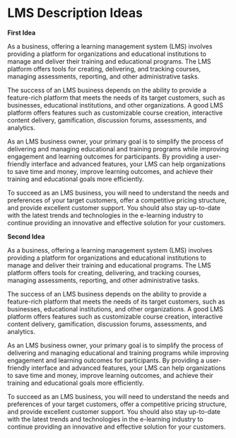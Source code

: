 # LMS Description Ideas

**First Idea**

As a business, offering a learning management system (LMS) involves providing a platform for organizations and educational institutions to manage and deliver their training and educational programs. The LMS platform offers tools for creating, delivering, and tracking courses, managing assessments, reporting, and other administrative tasks.

The success of an LMS business depends on the ability to provide a feature-rich platform that meets the needs of its target customers, such as businesses, educational institutions, and other organizations. A good LMS platform offers features such as customizable course creation, interactive content delivery, gamification, discussion forums, assessments, and analytics.

As an LMS business owner, your primary goal is to simplify the process of delivering and managing educational and training programs while improving engagement and learning outcomes for participants. By providing a user-friendly interface and advanced features, your LMS can help organizations to save time and money, improve learning outcomes, and achieve their training and educational goals more efficiently.

To succeed as an LMS business, you will need to understand the needs and preferences of your target customers, offer a competitive pricing structure, and provide excellent customer support. You should also stay up-to-date with the latest trends and technologies in the e-learning industry to continue providing an innovative and effective solution for your customers.

**Second Idea**

As a business, offering a learning management system (LMS) involves providing a platform for organizations and educational institutions to manage and deliver their training and educational programs. The LMS platform offers tools for creating, delivering, and tracking courses, managing assessments, reporting, and other administrative tasks.

The success of an LMS business depends on the ability to provide a feature-rich platform that meets the needs of its target customers, such as businesses, educational institutions, and other organizations. A good LMS platform offers features such as customizable course creation, interactive content delivery, gamification, discussion forums, assessments, and analytics.

As an LMS business owner, your primary goal is to simplify the process of delivering and managing educational and training programs while improving engagement and learning outcomes for participants. By providing a user-friendly interface and advanced features, your LMS can help organizations to save time and money, improve learning outcomes, and achieve their training and educational goals more efficiently.

To succeed as an LMS business, you will need to understand the needs and preferences of your target customers, offer a competitive pricing structure, and provide excellent customer support. You should also stay up-to-date with the latest trends and technologies in the e-learning industry to continue providing an innovative and effective solution for your customers.